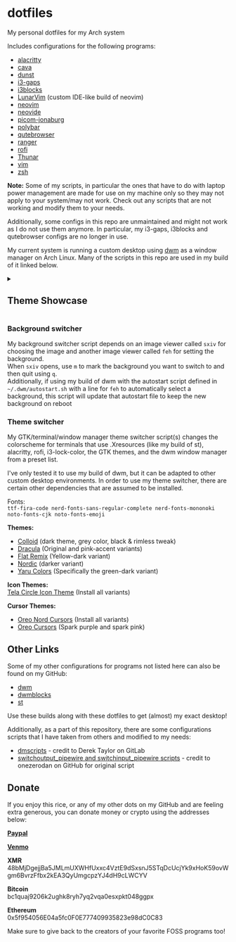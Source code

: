 # dotfiles
My personal dotfiles for my Arch system

Includes configurations for the following programs:
- <a href="https://github.com/alacritty/alacritty" target="_blank">alacritty</a>
- <a href="https://github.com/karlstav/cava" target="_blank">cava</a>
- <a href="https://dunst-project.org/" target="_blank">dunst</a>
- <a href="https://github.com/Airblader/i3" target="_blank">i3-gaps</a>
- <a href="https://github.com/vivien/i3blocks" target="_blank">i3blocks</a>
- <a href="https://github.com/LunarVim/LunarVim" target="_blank">LunarVim</a> (custom IDE-like build of neovim)
- <a href="https://neovim.io/" target="_blank">neovim</a>
- <a href="https://github.com/neovide/neovide" target="_blank">neovide</a>
- <a href="https://github.com/jonaburg/picom" target="_blank">picom-jonaburg</a>
- <a href="https://github.com/dakata1337/polybar-dwm-module/" target="_blank">polybar</a>
- <a href="https://github.com/qutebrowser/qutebrowser" target="_blank">qutebrowser</a>
- <a href="https://ranger.github.io/" target="_blank">ranger</a>
- <a href="https://github.com/davatorium/rofi" target="_blank">rofi</a>
- <a href="https://docs.xfce.org/xfce/thunar/start" target="_blank">Thunar</a>
- <a href="https://github.com/vim/vim" target="_blank">vim</a>
- <a href="https://www.zsh.org/" target="_blank">zsh</a>

**Note:** Some of my scripts, in particular the ones that have to do with laptop power management are made for use on my machine only so they may not apply to your system/may not work. Check out any scripts that are not working and modify them to your needs.

Additionally, some configs in this repo are unmaintained and might not work as I do not use them anymore. In particular, my i3-gaps, i3blocks and qutebrowser configs are no longer in use.

My current system is running a custom desktop using <a href="https://github.com/AM4283/dwm" target="_blank">dwm</a> as a window manager on Arch Linux. Many of the scripts in this repo are used in my build of it linked below.

<details><summary><h2>Theme Showcase</h2></summary>
<p>

**Dracula**
<img src="https://i.imgur.com/NLdMUEJ.png">

**Fairy Dark**
<img src="https://i.imgur.com/jfksYZx.png">

**Lunaria Eclipse**
<img src="https://i.imgur.com/rLEf7bR.png">

**Nord**
<img src="https://i.imgur.com/jDwSaPO.png">

**One Half Dark**
<img src="https://i.imgur.com/k0x4gyx.png">

**Sonokai**
<img src="https://i.imgur.com/uIqQnuC.png">

**Tokyo Night Storm**
<img src="https://i.imgur.com/BZQYizD.png">

</p>
</details>

### Background switcher
My background switcher script depends on an image viewer called ```sxiv``` for choosing the image and another image viewer called ```feh``` for setting the background. <br>
When ```sxiv``` opens, use ```m``` to mark the background you want to switch to and then quit using ```q```. <br>
Additionally, if using my build of dwm with the autostart script defined in ```~/.dwm/autostart.sh``` with a line for ```feh``` to automatically select a background, this script will update that autostart file  to keep the new background on reboot

### Theme switcher
My GTK/terminal/window manager theme switcher script(s) changes the colorscheme for terminals that use .Xresources (like my build of st), alacritty, rofi, i3-lock-color, the GTK themes, and the dwm window manager from a preset list.

I've only tested it to use my build of dwm, but it can be adapted to other custom desktop environments. In order to use my theme switcher, there are certain other dependencies that are assumed to be installed.

Fonts:<br>
```ttf-fira-code nerd-fonts-sans-regular-complete nerd-fonts-mononoki noto-fonts-cjk noto-fonts-emoji```

**Themes:**
- <a href="https://github.com/vinceliuice/Colloid-gtk-theme" target=_blank>Colloid</a> (dark theme, grey color, black & rimless tweak)
- <a href="https://www.gnome-look.org/p/1687249/" target="_blank">Dracula</a> (Original and pink-accent variants)
- <a href="https://www.opendesktop.org/p/1214931" target="_blank">Flat Remix</a> (Yellow-dark variant)
- <a href="https://www.gnome-look.org/p/1267246/" target="_blank">Nordic</a> (darker variant)
- <a href="https://github.com/Jannomag/Yaru-Colors" target="_blank">Yaru Colors</a> (Specifically the green-dark variant) 


**Icon Themes:** <br>
<a href="https://github.com/vinceliuice/Tela-circle-icon-theme" target="_blank">Tela Circle Icon Theme</a> (Install all variants)

**Cursor Themes:**
- <a href="https://github.com/0jdxt/oreo-nord-cursors" target="_blank">Oreo Nord Cursors</a> (Install all variants)
- <a href="https://www.gnome-look.org/p/1360254/" target="_blank">Oreo Cursors</a> (Spark purple and spark pink)


## Other Links
Some of my other configurations for programs not listed here can also be found on my GitHub:

- <a href="https://github.com/AM4283/dwm" target="_blank">dwm</a>
- <a href="https://github.com/AM4283/dwmblocks" target="_blank">dwmblocks</a>
- <a href="https://github.com/AM4283/st" target="_blank">st</a>

Use these builds along with these dotfiles to get (almost) my exact desktop!

Additionally, as a part of this repository, there are some configurations scripts that I have taken from others and modified to my needs:

- <a href="https://gitlab.com/dwt1/dmscripts" target="_blank">dmscripts</a> - credit to Derek Taylor on GitLab
- [switchoutput_pipewire and switchinput_pipewire scripts](https://github.com/onezerodan/PipeWire-switch-output) - credit to onezerodan on GitHub for original script

## Donate
If you enjoy this rice, or any of my other dots on my GitHub and are feeling extra generous, you can donate money or crypto using the addresses below:

[**Paypal**](https://www.paypal.me/bobwendy1)

[**Venmo**](https://www.venmo.com/u/Bob-Wendy-1)

**XMR**<br>
48bMjDgejjBa5JMLmUXWHfUxxc4VztE9dSxsnJ5STqDcUcjYk9xHoK59ovWgm6BvrzFfbx2kEA3QyUmgcpzYJ4dH9cLWCYV

**Bitcoin**<br>
bc1quaj9206k2ughk8ryh7yq2vqa0esxpkt048ggpx

**Ethereum**<br>
0x5f954056E04a5fc0F0E777409935823e98dC0C83

Make sure to give back to the creators of your favorite FOSS programs too!
